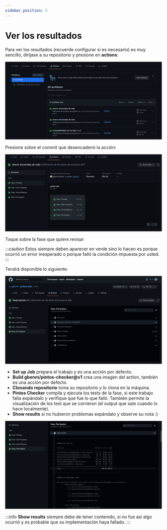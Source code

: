 ```yaml
---
sidebar_position: 5
---
```

# Ver los resultados

Para ver los resultados (recuerde configurar si es necesario) es muy sencillo, diríjase a su repositorio y presione en **actions**:

![image](assets/actions-view.png)

Presione sobre el commit que desencadenó la acción:

![image](assets/action-run.png)

Toque sobre la fase que quiere revisar

:::caution
Estos siempre deben aparecer en verde sino lo hacen es porque ocurrió un error inesperado o
porque falló la condición impuesta por usted.
:::

Tendrá disponible lo siguiente:

![image](assets/job-view.png)

* **Set up Job** prepara el trabajo y es una acción por defecto.
* **Build gbenm/pintos-checker@v1** crea una imagen del action, también es una acción por defecto.
* **Clonando repositorio** toma su repositorio y lo clona en la máquina.
* **Pintos Checker** compila y ejecuta los tests de la fase, si este trabajo falla expándalo y verifique que fue lo que falló. También permite la visualización de los test que se corrieron (el output que sale cuando lo hace localmente).
* **Show results** si no hubieron problemas expándalo y observe su nota :)

![image](assets/result-expasion-panel.png)

:::info
**Show results** siempre debe de tener contenido, si no fue así algo ocurrió y es probable que su implementación haya fallado.
:::
